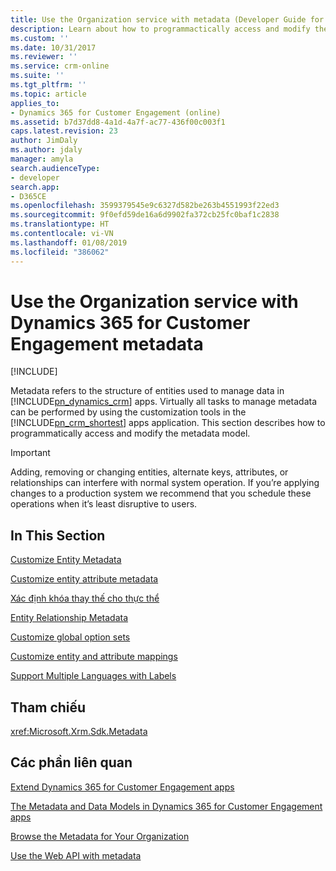 ```yaml
---
title: Use the Organization service with metadata (Developer Guide for Dynamics 365 for Customer Engagement) | MicrosoftDocs
description: Learn about how to programmactically access and modify the metadata model using the organization service with metadata.
ms.custom: ''
ms.date: 10/31/2017
ms.reviewer: ''
ms.service: crm-online
ms.suite: ''
ms.tgt_pltfrm: ''
ms.topic: article
applies_to:
- Dynamics 365 for Customer Engagement (online)
ms.assetid: b7d37dd8-4a1d-4a7f-ac77-436f00c003f1
caps.latest.revision: 23
author: JimDaly
ms.author: jdaly
manager: amyla
search.audienceType:
- developer
search.app:
- D365CE
ms.openlocfilehash: 3599379545e9c6327d582be263b4551993f22ed3
ms.sourcegitcommit: 9f0efd59de16a6d9902fa372cb25fc0baf1c2838
ms.translationtype: HT
ms.contentlocale: vi-VN
ms.lasthandoff: 01/08/2019
ms.locfileid: "386062"
---
```

# <a name="use-the-organization-service-with-dynamics-365-for-customer-engagement-metadata"></a>Use the Organization service with Dynamics 365 for Customer Engagement metadata

[!INCLUDE[](../../includes/cc_applies_to_update_9_0_0.md)]

Metadata refers to the structure of entities used to manage data in [!INCLUDE[pn_dynamics_crm](../../includes/pn-dynamics-crm.md)] apps. Virtually all tasks to manage metadata can be performed by using the customization tools in the [!INCLUDE[pn_crm_shortest](../../includes/pn-crm-shortest.md)] apps application. This section describes how to programmatically access and modify the metadata model.  
  
> [!IMPORTANT]
>  Adding, removing or changing entities, alternate keys, attributes, or relationships can interfere with normal system operation. If you’re applying changes to a production system we recommend that you schedule these operations when it’s least disruptive to users.  
  
## <a name="in-this-section"></a>In This Section  
 [Customize Entity Metadata](../customize-entity-metadata.md)  
  
 [Customize entity attribute metadata](../customize-entity-attribute-metadata.md)  
  
 [Xác định khóa thay thế cho thực thể](../define-alternate-keys-entity.md)  
  
 [Entity Relationship Metadata](../customize-entity-relationship-metadata.md)  
  
 [Customize global option sets](customize-global-option-sets.md)  
  
 [Customize entity and attribute mappings](../customize-entity-attribute-mappings.md)  
  
 [Support Multiple Languages with Labels](../customize-labels-support-multiple-languages.md)  
  
## <a name="reference"></a>Tham chiếu  
 <xref:Microsoft.Xrm.Sdk.Metadata>  
  
## <a name="related-sections"></a>Các phần liên quan  
 [Extend Dynamics 365 for Customer Engagement apps](../extend-dynamics-365-server.md)  
  
 [The Metadata and Data Models in Dynamics 365 for Customer Engagement apps](../metadata-data-models.md)  
  
 [Browse the Metadata for Your Organization](../browse-your-metadata.md)  
  
 [Use the Web API with metadata](../webapi/use-web-api-metadata.md)
